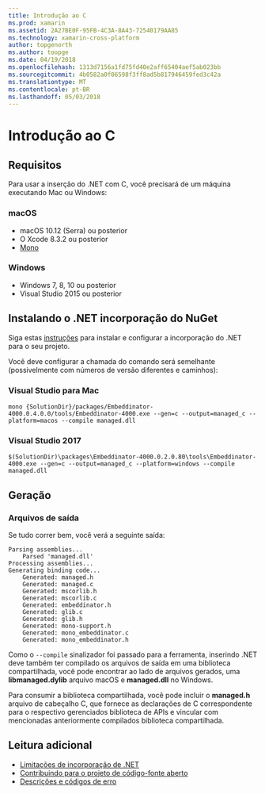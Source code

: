 ```yaml
---
title: Introdução ao C
ms.prod: xamarin
ms.assetid: 2A27BE0F-95FB-4C3A-8A43-72540179AA85
ms.technology: xamarin-cross-platform
author: topgenorth
ms.author: toopge
ms.date: 04/19/2018
ms.openlocfilehash: 1313d7156a1fd75fd40e2aff65404aef5ab023bb
ms.sourcegitcommit: 4b0582a0f06598f3ff8ad5b817946459fed3c42a
ms.translationtype: MT
ms.contentlocale: pt-BR
ms.lasthandoff: 05/03/2018
---
```

# <a name="getting-started-with-c"></a>Introdução ao C

## <a name="requirements"></a>Requisitos

Para usar a inserção do .NET com C, você precisará de um máquina executando Mac ou Windows:

### <a name="macos"></a>macOS

* macOS 10.12 (Serra) ou posterior
* O Xcode 8.3.2 ou posterior
* [Mono](http://www.mono-project.com/download/)

### <a name="windows"></a>Windows

* Windows 7, 8, 10 ou posterior
* Visual Studio 2015 ou posterior

## <a name="installing-net-embedding-from-nuget"></a>Instalando o .NET incorporação do NuGet

Siga estas [instruções](~/tools/dotnet-embedding/get-started/install/install.md) para instalar e configurar a incorporação do .NET para o seu projeto.

Você deve configurar a chamada do comando será semelhante (possivelmente com números de versão diferentes e caminhos):

### <a name="visual-studio-for-mac"></a>Visual Studio para Mac

```shell
mono {SolutionDir}/packages/Embeddinator-4000.0.4.0.0/tools/Embeddinator-4000.exe --gen=c --output=managed_c --platform=macos --compile managed.dll
```

### <a name="visual-studio-2017"></a>Visual Studio 2017

```shell
$(SolutionDir)\packages\Embeddinator-4000.0.2.0.80\tools\Embeddinator-4000.exe --gen=c --output=managed_c --platform=windows --compile managed.dll
```

## <a name="generation"></a>Geração

### <a name="output-files"></a>Arquivos de saída

Se tudo correr bem, você verá a seguinte saída:

```shell
Parsing assemblies...
    Parsed 'managed.dll'
Processing assemblies...
Generating binding code...
    Generated: managed.h
    Generated: managed.c
    Generated: mscorlib.h
    Generated: mscorlib.c
    Generated: embeddinator.h
    Generated: glib.c
    Generated: glib.h
    Generated: mono-support.h
    Generated: mono_embeddinator.c
    Generated: mono_embeddinator.h
```

Como o `--compile` sinalizador foi passado para a ferramenta, inserindo .NET deve também ter compilado os arquivos de saída em uma biblioteca compartilhada, você pode encontrar ao lado de arquivos gerados, uma **libmanaged.dylib** arquivo macOS e **managed.dll** no Windows.

Para consumir a biblioteca compartilhada, você pode incluir o **managed.h** arquivo de cabeçalho C, que fornece as declarações de C correspondente para o respectivo gerenciados biblioteca de APIs e vincular com mencionadas anteriormente compilados biblioteca compartilhada.

## <a name="further-reading"></a>Leitura adicional

* [Limitações de incorporação de .NET](~/tools/dotnet-embedding/limitations.md)
* [Contribuindo para o projeto de código-fonte aberto](https://github.com/mono/Embeddinator-4000/blob/master/Contributing.md)
* [Descrições e códigos de erro](~/tools/dotnet-embedding/errors.md)
